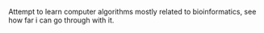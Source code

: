 Attempt to learn computer algorithms mostly related to bioinformatics,  see how far i
can go through with it.
